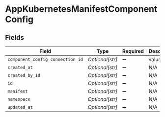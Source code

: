 # AppKubernetesManifestComponentConfig


## Fields

| Field                            | Type                             | Required                         | Description                      |
| -------------------------------- | -------------------------------- | -------------------------------- | -------------------------------- |
| `component_config_connection_id` | *Optional[str]*                  | :heavy_minus_sign:               | value                            |
| `created_at`                     | *Optional[str]*                  | :heavy_minus_sign:               | N/A                              |
| `created_by_id`                  | *Optional[str]*                  | :heavy_minus_sign:               | N/A                              |
| `id`                             | *Optional[str]*                  | :heavy_minus_sign:               | N/A                              |
| `manifest`                       | *Optional[str]*                  | :heavy_minus_sign:               | N/A                              |
| `namespace`                      | *Optional[str]*                  | :heavy_minus_sign:               | N/A                              |
| `updated_at`                     | *Optional[str]*                  | :heavy_minus_sign:               | N/A                              |